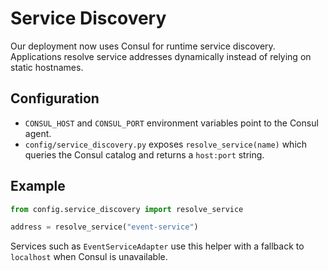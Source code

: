 # Service Discovery

Our deployment now uses Consul for runtime service discovery. Applications
resolve service addresses dynamically instead of relying on static hostnames.

## Configuration

* `CONSUL_HOST` and `CONSUL_PORT` environment variables point to the Consul agent.
* `config/service_discovery.py` exposes `resolve_service(name)` which queries the
  Consul catalog and returns a `host:port` string.

## Example

```python
from config.service_discovery import resolve_service

address = resolve_service("event-service")
```

Services such as `EventServiceAdapter` use this helper with a fallback to
`localhost` when Consul is unavailable.

